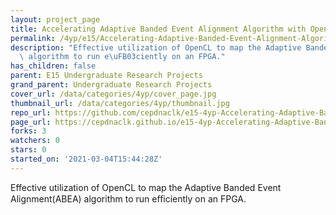 ```yaml
---
layout: project_page
title: Accelerating Adaptive Banded Event Alignment Algorithm with OpenCL on FPGA
permalink: /4yp/e15/Accelerating-Adaptive-Banded-Event-Alignment-Algorithm-with-OpenCL-on-FPGA/
description: "Effective utilization of OpenCL to map the Adaptive Banded Event Alignment(ABEA)\
  \ algorithm to run e\uFB03ciently on an FPGA."
has_children: false
parent: E15 Undergraduate Research Projects
grand_parent: Undergraduate Research Projects
cover_url: /data/categories/4yp/cover_page.jpg
thumbnail_url: /data/categories/4yp/thumbnail.jpg
repo_url: https://github.com/cepdnaclk/e15-4yp-Accelerating-Adaptive-Banded-Event-Alignment-Algorithm-with-OpenCL-on-FPGA
page_url: https://cepdnaclk.github.io/e15-4yp-Accelerating-Adaptive-Banded-Event-Alignment-Algorithm-with-OpenCL-on-FPGA
forks: 3
watchers: 0
stars: 0
started_on: '2021-03-04T15:44:28Z'
---
```


Effective utilization of OpenCL to map the Adaptive Banded Event Alignment(ABEA) algorithm to run eﬃciently on an FPGA.